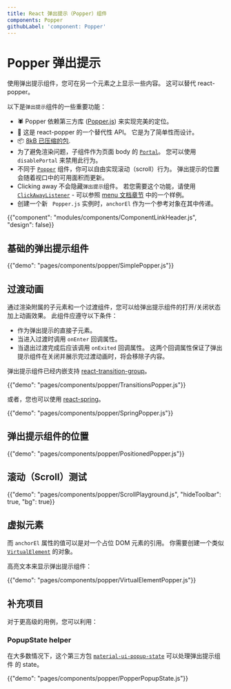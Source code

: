 ```yaml
---
title: React 弹出提示（Popper）组件
components: Popper
githubLabel: 'component: Popper'
---
```


# Popper 弹出提示

<p class="description">使用弹出提示组件，您可在另一个元素之上显示一些内容。 这可以替代 react-popper。</p>

以下是`弹出提示`组件的一些重要功能：

- 🕷 Popper 依赖第三方库 ([Popper.js](https://github.com/popperjs/popper-core)) 来实现完美的定位。
- 💄 这是 react-popper 的一个替代性 API。 它是为了简单性而设计。
- 📦 [8kB 已压缩的包](/size-snapshot).
- 为了避免渲染问题，子组件作为页面 body 的 [`Portal`](/components/portal/)。 您可以使用 `disablePortal` 来禁用此行为。
- 不同于  [`Popper`](/components/popover/) 组件，你可以自由实现滚动（scroll）行为。 弹出提示的位置会随着视口中的可用面积而更新。
- Clicking away 不会隐藏`弹出提示`组件。 若您需要这个功能，请使用 [`ClickAwayListener`](/components/click-away-listener/) - 可以参照 [menu 文档章节](/components/menus/#menulist-composition) 中的一个样例。
- 创建一个新 ` Popper.js` 实例时，` anchorEl ` 作为一个参考对象在其中传递。

{{"component": "modules/components/ComponentLinkHeader.js", "design": false}}

## 基础的弹出提示组件

{{"demo": "pages/components/popper/SimplePopper.js"}}

## 过渡动画

通过渲染附属的子元素和一个过渡组件，您可以给弹出提示组件的打开/关闭状态加上动画效果。 此组件应遵守以下条件：

- 作为弹出提示的直接子元素。
- 当进入过渡时调用 `onEnter` 回调属性。
- 当退出过渡完成后应该调用 `onExited` 回调属性。 这两个回调属性保证了弹出提示组件在关闭并展示完过渡动画时，将会移除子内容。

弹出提示组件已经内嵌支持 [react-transition-group](https://github.com/reactjs/react-transition-group)。

{{"demo": "pages/components/popper/TransitionsPopper.js"}}

或者，您也可以使用 [react-spring](https://github.com/react-spring/react-spring)。

{{"demo": "pages/components/popper/SpringPopper.js"}}

## 弹出提示组件的位置

{{"demo": "pages/components/popper/PositionedPopper.js"}}

## 滚动（Scroll）测试

{{"demo": "pages/components/popper/ScrollPlayground.js", "hideToolbar": true, "bg": true}}

## 虚拟元素

而 `anchorEl` 属性的值可以是对一个占位 DOM 元素的引用。 你需要创建一个类似 [`VirtualElement`](https://popper.js.org/docs/v2/virtual-elements/) 的对象。

高亮文本来显示弹出提示组件：

{{"demo": "pages/components/popper/VirtualElementPopper.js"}}

## 补充项目

对于更高级的用例，您可以利用：

### PopupState helper

在大多数情况下，这个第三方包 [`material-ui-popup-state`](https://github.com/jcoreio/material-ui-popup-state) 可以处理弹出提示组件 的 state。

{{"demo": "pages/components/popper/PopperPopupState.js"}}
